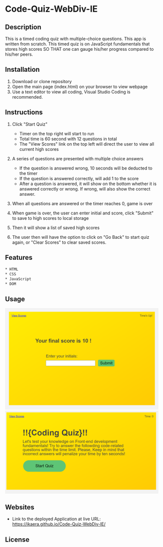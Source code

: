 # Code-Quiz-WebDiv-IE

## Description

This is a timed coding quiz with multiple-choice questions. This app is written from scratch. This timed quiz is on JavaScript fundamentals that stores high scores SO THAT one can gauge his/her progress compared to his/her peers.

## Installation

1. Download or clone repository
2. Open the main page (index.html) on your browser to view webpage
3. Use a text editor to view all coding, Visual Studio Coding is recommended.

## Instructions

1. Click "Start Quiz"

    - Timer on the top right will start to run
    - Total time is 60 second with 12 questions in total
    - The "View Scores" link on the top left will direct the user to view all current high scores

2. A series of questions are presented with multiple choice answers

    - If the question is answered wrong, 10 seconds will be deducted to the timer
    - If the question is answered correctly, will add 1 to the score
    - After a question is answered, it will show on the bottom whether it is answered correctly or wrong. If wrong, will also show the correct answer.

3. When all questions are answered or the timer reaches 0, game is over

4. When game is over, the user can enter initial and score, click "Submit" to save to high scores to local storage

5. Then it will show a list of saved high scores

6. The user then will have the option to click on "Go Back" to start quiz again, or "Clear Scores" to clear saved scores. 

## Features
    * HTML
    * CSS
    * JavaScript
    * DOM

## Usage

  
![1](./Assets/Images/Screenshot11.png)
![2](./Assets/Images/Screenshot22.png)


## Websites
 - Link to the deployed Application at live URL:
https://ikaera.github.io/Code-Quiz-WebDiv-IE/

## License
